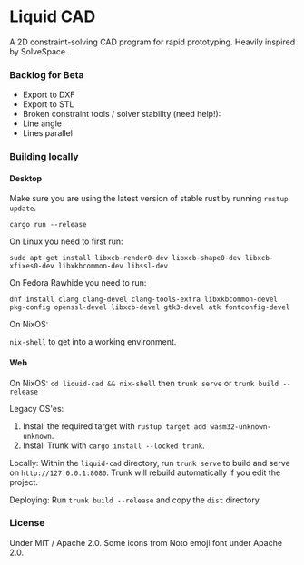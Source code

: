 # Liquid CAD

A 2D constraint-solving CAD program for rapid prototyping. Heavily inspired by SolveSpace.

### Backlog for Beta

 * Export to DXF
 * Export to STL
 * Broken constraint tools / solver stability (need help!):
  * Line angle
  * Lines parallel

### Building locally

#### Desktop

Make sure you are using the latest version of stable rust by running `rustup update`.

`cargo run --release`

On Linux you need to first run:

`sudo apt-get install libxcb-render0-dev libxcb-shape0-dev libxcb-xfixes0-dev libxkbcommon-dev libssl-dev`

On Fedora Rawhide you need to run:

`dnf install clang clang-devel clang-tools-extra libxkbcommon-devel pkg-config openssl-devel libxcb-devel gtk3-devel atk fontconfig-devel`

On NixOS:

`nix-shell` to get into a working environment.

#### Web

On NixOS: `cd liquid-cad && nix-shell` then `trunk serve` or `trunk build --release`

Legacy OS'es:

1. Install the required target with `rustup target add wasm32-unknown-unknown`.
2. Install Trunk with `cargo install --locked trunk`.

Locally: Within the `liquid-cad` directory, run `trunk serve` to build and serve on `http://127.0.0.1:8080`. Trunk will rebuild automatically if you edit the project.

Deploying: Run `trunk build --release` and copy the `dist` directory.

### License

Under MIT / Apache 2.0. Some icons from Noto emoji font under Apache 2.0.